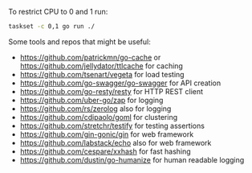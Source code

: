 To restrict CPU to 0 and 1 run:

```bash
taskset -c 0,1 go run ./
```

Some tools and repos that might be useful:

- https://github.com/patrickmn/go-cache or https://github.com/jellydator/ttlcache for caching
- https://github.com/tsenart/vegeta for load testing
- https://github.com/go-swagger/go-swagger for API creation
- https://github.com/go-resty/resty for HTTP REST client
- https://github.com/uber-go/zap for logging
- https://github.com/rs/zerolog also for logging
- https://github.com/cdipaolo/goml for clustering
- https://github.com/stretchr/testify for testing assertions
- https://github.com/gin-gonic/gin for web framework
- https://github.com/labstack/echo also for web framework
- https://github.com/cespare/xxhash for fast hashing
- https://github.com/dustin/go-humanize for human readable logging
